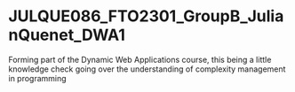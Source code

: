 # JULQUE086_FTO2301_GroupB_JulianQuenet_DWA1
Forming part of the Dynamic Web Applications course, this being a little knowledge check going over the understanding of complexity management in programming
